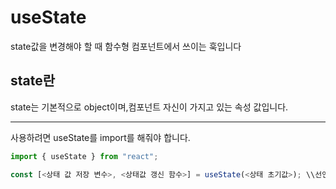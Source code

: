# useState

state값을 변경해야 할 때 함수형 컴포넌트에서 쓰이는 훅입니다

## state란

state는 기본적으로 object이며,컴포넌트 자신이 가지고 있는 속성 값입니다.

---

사용하려면 useState를 import를 해줘야 합니다.

```js
import { useState } from "react";

const [<상태 값 저장 변수>, <상태값 갱신 함수>] = useState(<상태 초기값>); \\선언방식
```
